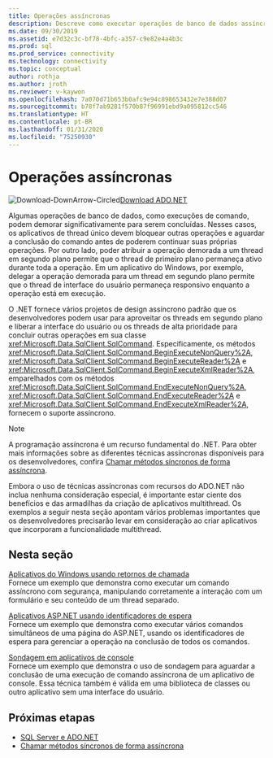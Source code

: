 ```yaml
---
title: Operações assíncronas
description: Descreve como executar operações de banco de dados assíncronas usando uma API que é modelada após o modelo assíncrono usado pelo .NET Framework.
ms.date: 09/30/2019
ms.assetid: e7d32c3c-bf78-4bfc-a357-c9e82e4a4b3c
ms.prod: sql
ms.prod_service: connectivity
ms.technology: connectivity
ms.topic: conceptual
author: rothja
ms.author: jroth
ms.reviewer: v-kaywon
ms.openlocfilehash: 7a070d71b653b0afc9e94c898653432e7e388d07
ms.sourcegitcommit: b78f7ab9281f570b87f96991ebd9a095812cc546
ms.translationtype: HT
ms.contentlocale: pt-BR
ms.lasthandoff: 01/31/2020
ms.locfileid: "75250930"
---
```

# <a name="asynchronous-operations"></a>Operações assíncronas

![Download-DownArrow-Circled](../../../ssdt/media/download.png)[Download ADO.NET](../../sql-connection-libraries.md#anchor-20-drivers-relational-access)

Algumas operações de banco de dados, como execuções de comando, podem demorar significativamente para serem concluídas. Nesses casos, os aplicativos de thread único devem bloquear outras operações e aguardar a conclusão do comando antes de poderem continuar suas próprias operações. Por outro lado, poder atribuir a operação demorada a um thread em segundo plano permite que o thread de primeiro plano permaneça ativo durante toda a operação. Em um aplicativo do Windows, por exemplo, delegar a operação demorada para um thread em segundo plano permite que o thread de interface do usuário permaneça responsivo enquanto a operação está em execução.  
  
O .NET fornece vários projetos de design assíncrono padrão que os desenvolvedores podem usar para aproveitar os threads em segundo plano e liberar a interface do usuário ou os threads de alta prioridade para concluir outras operações em sua classe <xref:Microsoft.Data.SqlClient.SqlCommand>. Especificamente, os métodos <xref:Microsoft.Data.SqlClient.SqlCommand.BeginExecuteNonQuery%2A>, <xref:Microsoft.Data.SqlClient.SqlCommand.BeginExecuteReader%2A> e <xref:Microsoft.Data.SqlClient.SqlCommand.BeginExecuteXmlReader%2A>, emparelhados com os métodos <xref:Microsoft.Data.SqlClient.SqlCommand.EndExecuteNonQuery%2A>, <xref:Microsoft.Data.SqlClient.SqlCommand.EndExecuteReader%2A> e <xref:Microsoft.Data.SqlClient.SqlCommand.EndExecuteXmlReader%2A>, fornecem o suporte assíncrono.  
  
> [!NOTE]
>  A programação assíncrona é um recurso fundamental do .NET. Para obter mais informações sobre as diferentes técnicas assíncronas disponíveis para os desenvolvedores, confira [Chamar métodos síncronos de forma assíncrona](https://docs.microsoft.com/dotnet/standard/asynchronous-programming-patterns/calling-synchronous-methods-asynchronously).  
  
Embora o uso de técnicas assíncronas com recursos do ADO.NET não inclua nenhuma consideração especial, é importante estar ciente dos benefícios e das armadilhas da criação de aplicativos multithread. Os exemplos a seguir nesta seção apontam vários problemas importantes que os desenvolvedores precisarão levar em consideração ao criar aplicativos que incorporam a funcionalidade multithread.  
  
## <a name="in-this-section"></a>Nesta seção  
[Aplicativos do Windows usando retornos de chamada](windows-applications-callbacks.md)  
Fornece um exemplo que demonstra como executar um comando assíncrono com segurança, manipulando corretamente a interação com um formulário e seu conteúdo de um thread separado.  
  
[Aplicativos ASP.NET usando identificadores de espera](aspnet-apps-use-wait-handles.md)  
Fornece um exemplo que demonstra como executar vários comandos simultâneos de uma página do ASP.NET, usando os identificadores de espera para gerenciar a operação na conclusão de todos os comandos.  
  
[Sondagem em aplicativos de console](poll-console-applications.md)  
Fornece um exemplo que demonstra o uso de sondagem para aguardar a conclusão de uma execução de comando assíncrona de um aplicativo de console. Essa técnica também é válida em uma biblioteca de classes ou outro aplicativo sem uma interface do usuário.  
  
## <a name="next-steps"></a>Próximas etapas
- [SQL Server e ADO.NET](index.md)
- [Chamar métodos síncronos de forma assíncrona](https://docs.microsoft.com/dotnet/standard/asynchronous-programming-patterns/calling-synchronous-methods-asynchronously)
